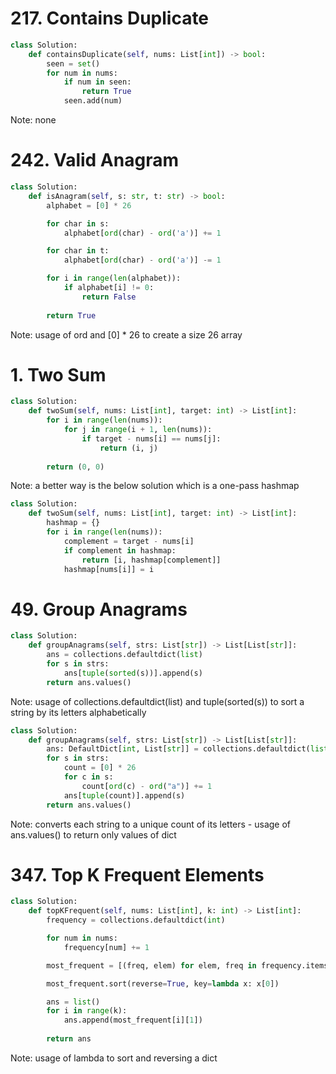 # 217. Contains Duplicate
```python
class Solution:
    def containsDuplicate(self, nums: List[int]) -> bool:
        seen = set()
        for num in nums:
            if num in seen:
                return True
            seen.add(num)
```
Note: none

# 242. Valid Anagram
```python
class Solution:
    def isAnagram(self, s: str, t: str) -> bool:
        alphabet = [0] * 26

        for char in s:
            alphabet[ord(char) - ord('a')] += 1

        for char in t:
            alphabet[ord(char) - ord('a')] -= 1

        for i in range(len(alphabet)):
            if alphabet[i] != 0:
                return False
        
        return True
```
Note: usage of ord and [0] * 26 to create a size 26 array

# 1. Two Sum
```python
class Solution:
    def twoSum(self, nums: List[int], target: int) -> List[int]:
        for i in range(len(nums)):
            for j in range(i + 1, len(nums)):
                if target - nums[i] == nums[j]:
                    return (i, j)
        
        return (0, 0)
```
Note: a better way is the below solution which is a one-pass hashmap
```python
class Solution:
    def twoSum(self, nums: List[int], target: int) -> List[int]:
        hashmap = {}
        for i in range(len(nums)):
            complement = target - nums[i]
            if complement in hashmap:
                return [i, hashmap[complement]]
            hashmap[nums[i]] = i
```

# 49. Group Anagrams
```python
class Solution:
    def groupAnagrams(self, strs: List[str]) -> List[List[str]]:
        ans = collections.defaultdict(list)
        for s in strs:
            ans[tuple(sorted(s))].append(s)
        return ans.values()
```
Note: usage of collections.defaultdict(list) and tuple(sorted(s)) to sort a string by its letters alphabetically
```python
class Solution:
    def groupAnagrams(self, strs: List[str]) -> List[List[str]]:
        ans: DefaultDict[int, List[str]] = collections.defaultdict(list)
        for s in strs:
            count = [0] * 26
            for c in s:
                count[ord(c) - ord("a")] += 1
            ans[tuple(count)].append(s)
        return ans.values()
```
Note: converts each string to a unique count of its letters - usage of ans.values() to return only values of dict

# 347. Top K Frequent Elements
```python
class Solution:
    def topKFrequent(self, nums: List[int], k: int) -> List[int]:
        frequency = collections.defaultdict(int)

        for num in nums:
            frequency[num] += 1

        most_frequent = [(freq, elem) for elem, freq in frequency.items()]

        most_frequent.sort(reverse=True, key=lambda x: x[0])

        ans = list()
        for i in range(k):
            ans.append(most_frequent[i][1])
        
        return ans
```
Note: usage of lambda to sort and reversing a dict
